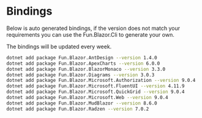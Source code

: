 # Bindings

Below is auto generated bindings, if the version does not match your requirements you can use the Fun.Blazor.Cli to generate your own.

The bindings will be updated every week.

```bash
dotnet add package Fun.Blazor.AntDesign --version 1.4.0
dotnet add package Fun.Blazor.ApexCharts --version 6.0.0
dotnet add package Fun.Blazor.BlazorMonaco --version 3.3.0
dotnet add package Fun.Blazor.Diagrams --version 3.0.3
dotnet add package Fun.Blazor.Microsoft.Authorization --version 9.0.4
dotnet add package Fun.Blazor.Microsoft.FluentUI --version 4.11.9
dotnet add package Fun.Blazor.Microsoft.QuickGrid --version 9.0.4
dotnet add package Fun.Blazor.Microsoft.Web --version 9.0.4
dotnet add package Fun.Blazor.MudBlazor --version 8.6.0
dotnet add package Fun.Blazor.Radzen --version 7.0.2
```
